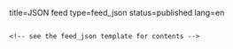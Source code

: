 title=JSON feed
type=feed_json
status=published
lang=en
~~~~~~

<!-- see the feed_json template for contents -->

